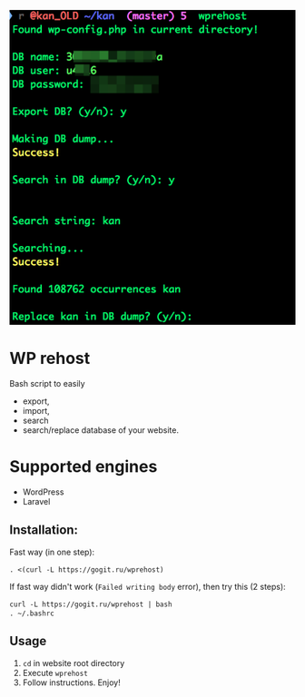 ![gl](/pic/pic1.png)

# WP rehost

Bash script to easily
- export,
- import,
- search
- search/replace database of your website.

# Supported engines
- WordPress
- Laravel

## Installation:
Fast way (in one step):
```
. <(curl -L https://gogit.ru/wprehost)
```
If fast way didn't work (`Failed writing body` error), then try this (2 steps):
```
curl -L https://gogit.ru/wprehost | bash
. ~/.bashrc
```

## Usage

1. `cd` in website root directory
2. Execute `wprehost`
3. Follow instructions. Enjoy!

